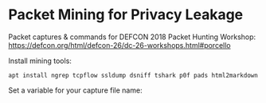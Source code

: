 # Packet Mining for Privacy Leakage

Packet captures & commands for DEFCON 2018 Packet Hunting Workshop:
https://defcon.org/html/defcon-26/dc-26-workshops.html#porcello

Install mining tools:
```
apt install ngrep tcpflow ssldump dsniff tshark p0f pads html2markdown
```

Set a variable for your capture file name:
```$ CAPFILE=CaptureFile.pcap
```
